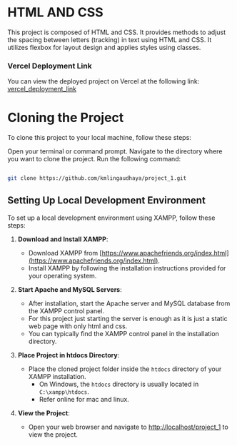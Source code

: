 # HTML AND CSS

This project is composed of HTML and CSS. It provides methods to adjust the spacing between letters (tracking) in text using HTML and CSS. It utilizes flexbox for layout design and applies styles using classes.

### Vercel Deployment Link

You can view the deployed project on Vercel at the following link:
[vercel_deployment_link](https://project-1-mu-hazel.vercel.app/)

# Cloning the Project
To clone this project to your local machine, follow these steps:

Open your terminal or command prompt.
Navigate to the directory where you want to clone the project.
Run the following command:

```bash

git clone https://github.com/kmlingaudhaya/project_1.git
```

## Setting Up Local Development Environment

To set up a local development environment using XAMPP, follow these steps:

1. **Download and Install XAMPP**: 
   - Download XAMPP from [https://www.apachefriends.org/index.html](https://www.apachefriends.org/index.html).
   - Install XAMPP by following the installation instructions provided for your operating system.

2. **Start Apache and MySQL Servers**:
   - After installation, start the Apache server and MySQL database from the XAMPP control panel.
   - For this project just starting the server is enough as it is just a static web page with only html and css.
   - You can typically find the XAMPP control panel in the installation directory.

3. **Place Project in htdocs Directory**:
   - Place the cloned project folder inside the `htdocs` directory of your XAMPP installation.
     - On Windows, the `htdocs` directory is usually located in `C:\xampp\htdocs`.
     - Refer online for mac and linux. 

4. **View the Project**:
   - Open your web browser and navigate to [http://localhost/project_1](http://localhost/project_1) to view the project.

